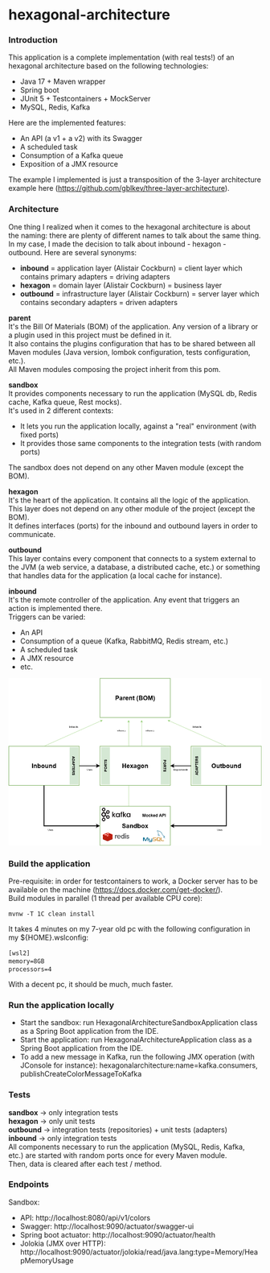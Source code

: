 # hexagonal-architecture

### Introduction
This application is a complete implementation (with real tests!) of an hexagonal architecture based on the following technologies:
   - Java 17 + Maven wrapper
   - Spring boot
   - JUnit 5 + Testcontainers + MockServer
   - MySQL, Redis, Kafka

Here are the implemented features:
   - An API (a v1 + a v2) with its Swagger
   - A scheduled task
   - Consumption of a Kafka queue
   - Exposition of a JMX resource  

The example I implemented is just a transposition of the 3-layer architecture example here (https://github.com/gblkev/three-layer-architecture).  

### Architecture
One thing I realized when it comes to the hexagonal architecture is about the naming: there are plenty of different names to talk about the same thing.  
In my case, I made the decision to talk about inbound - hexagon - outbound. Here are several synonyms:
   - **inbound** = application layer (Alistair Cockburn) = client layer which contains primary adapters = driving adapters
   - **hexagon** = domain layer (Alistair Cockburn) = business layer
   - **outbound** = infrastructure layer (Alistair Cockburn) = server layer which contains secondary adapters = driven adapters

**parent**  
It's the Bill Of Materials (BOM) of the application. Any version of a library or a plugin used in this project must be defined in it.  
It also contains the plugins configuration that has to be shared between all Maven modules (Java version, lombok configuration, tests configuration, etc.).  
All Maven modules composing the project inherit from this pom.

**sandbox**  
It provides components necessary to run the application (MySQL db, Redis cache, Kafka queue, Rest mocks).  
It's used in 2 different contexts:
   - It lets you run the application locally, against a "real" environment (with fixed ports)
   - It provides those same components to the integration tests (with random ports)

The sandbox does not depend on any other Maven module (except the BOM).

**hexagon**  
It's the heart of the application. It contains all the logic of the application.  
This layer does not depend on any other module of the project (except the BOM).  
It defines interfaces (ports) for the inbound and outbound layers in order to communicate.  

**outbound**  
This layer contains every component that connects to a system external to the JVM (a web service, a database, a distributed cache, etc.) or something that handles data for the application (a local cache for instance).  

**inbound**  
It's the remote controller of the application. Any event that triggers an action is implemented there.  
Triggers can be varied:
   - An API
   - Consumption of a queue (Kafka, RabbitMQ, Redis stream, etc.)
   - A scheduled task
   - A JMX resource
   - etc.

![Architecture](hexagonal-architecture.drawio.png?raw=true)

### Build the application
Pre-requisite: in order for testcontainers to work, a Docker server has to be available on the machine (https://docs.docker.com/get-docker/).  
Build modules in parallel (1 thread per available CPU core):
```
mvnw -T 1C clean install
```

It takes 4 minutes on my 7-year old pc with the following configuration in my ${HOME}\.wslconfig:
```
[wsl2]
memory=8GB
processors=4
```
With a decent pc, it should be much, much faster.

### Run the application locally
   - Start the sandbox: run HexagonalArchitectureSandboxApplication class as a Spring Boot application from the IDE.
   - Start the application: run HexagonalArchitectureApplication class as a Spring Boot application from the IDE.
   - To add a new message in Kafka, run the following JMX operation (with JConsole for instance): hexagonalarchitecture:name=kafka.consumers, publishCreateColorMessageToKafka

### Tests
**sandbox** -> only integration tests  
**hexagon** -> only unit tests  
**outbound** -> integration tests (repositories) +  unit tests (adapters)  
**inbound** -> only integration tests  
All components necessary to run the application (MySQL, Redis, Kafka, etc.) are started with random ports once for every Maven module.  
Then, data is cleared after each test / method.  

### Endpoints
Sandbox:  
   - API: http://localhost:8080/api/v1/colors  
   - Swagger: http://localhost:9090/actuator/swagger-ui  
   - Spring boot actuator: http://localhost:9090/actuator/health  
   - Jolokia (JMX over HTTP):  http://localhost:9090/actuator/jolokia/read/java.lang:type=Memory/HeapMemoryUsage